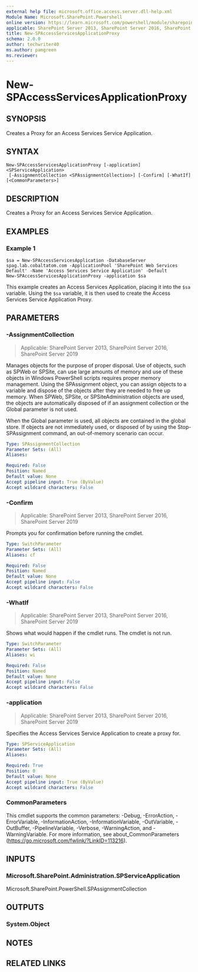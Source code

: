 ```yaml
---
external help file: microsoft.office.access.server.dll-help.xml
Module Name: Microsoft.SharePoint.Powershell
online version: https://learn.microsoft.com/powershell/module/sharepoint-server/new-spaccessservicesapplicationproxy
applicable: SharePoint Server 2013, SharePoint Server 2016, SharePoint Server 2019
title: New-SPAccessServicesApplicationProxy
schema: 2.0.0
author: techwriter40
ms.author: pamgreen
ms.reviewer:
---
```


# New-SPAccessServicesApplicationProxy

## SYNOPSIS
Creates a Proxy for an Access Services Service Application.

## SYNTAX

```
New-SPAccessServicesApplicationProxy [-application] <SPServiceApplication>
 [-AssignmentCollection <SPAssignmentCollection>] [-Confirm] [-WhatIf] [<CommonParameters>]
```

## DESCRIPTION
Creates a Proxy for an Access Services Service Application.
## EXAMPLES

### Example 1
```
$sa = New-SPAccessServicesApplication -DatabaseServer spag.lab.cobaltatom.com -ApplicationPool 'SharePoint Web Services Default' -Name 'Access Services Service Application' -Default
New-SPAccessServicesApplicationProxy -application $sa
```

This example creates an Access Services Application, placing it into the `$sa` variable. Using the `$sa` variable, it is then used to create the Access Services Service Application Proxy.

## PARAMETERS

### -AssignmentCollection

> Applicable: SharePoint Server 2013, SharePoint Server 2016, SharePoint Server 2019

Manages objects for the purpose of proper disposal. Use of objects, such as SPWeb or SPSite, can use large amounts of memory and use of these objects in Windows PowerShell scripts requires proper memory management. Using the SPAssignment object, you can assign objects to a variable and dispose of the objects after they are needed to free up memory. When SPWeb, SPSite, or SPSiteAdministration objects are used, the objects are automatically disposed of if an assignment collection or the Global parameter is not used.

When the Global parameter is used, all objects are contained in the global store. If objects are not immediately used, or disposed of by using the Stop-SPAssignment command, an out-of-memory scenario can occur.

```yaml
Type: SPAssignmentCollection
Parameter Sets: (All)
Aliases:

Required: False
Position: Named
Default value: None
Accept pipeline input: True (ByValue)
Accept wildcard characters: False
```

### -Confirm

> Applicable: SharePoint Server 2013, SharePoint Server 2016, SharePoint Server 2019

Prompts you for confirmation before running the cmdlet.

```yaml
Type: SwitchParameter
Parameter Sets: (All)
Aliases: cf

Required: False
Position: Named
Default value: None
Accept pipeline input: False
Accept wildcard characters: False
```

### -WhatIf

> Applicable: SharePoint Server 2013, SharePoint Server 2016, SharePoint Server 2019

Shows what would happen if the cmdlet runs.
The cmdlet is not run.

```yaml
Type: SwitchParameter
Parameter Sets: (All)
Aliases: wi

Required: False
Position: Named
Default value: None
Accept pipeline input: False
Accept wildcard characters: False
```

### -application

> Applicable: SharePoint Server 2013, SharePoint Server 2016, SharePoint Server 2019

Specifies the Access Services Service Application to create a proxy for.

```yaml
Type: SPServiceApplication
Parameter Sets: (All)
Aliases:

Required: True
Position: 0
Default value: None
Accept pipeline input: True (ByValue)
Accept wildcard characters: False
```

### CommonParameters
This cmdlet supports the common parameters: -Debug, -ErrorAction, -ErrorVariable, -InformationAction, -InformationVariable, -OutVariable, -OutBuffer, -PipelineVariable, -Verbose, -WarningAction, and -WarningVariable. For more information, see about_CommonParameters (https://go.microsoft.com/fwlink/?LinkID=113216).

## INPUTS

### Microsoft.SharePoint.Administration.SPServiceApplication
Microsoft.SharePoint.PowerShell.SPAssignmentCollection

## OUTPUTS

### System.Object

## NOTES

## RELATED LINKS
